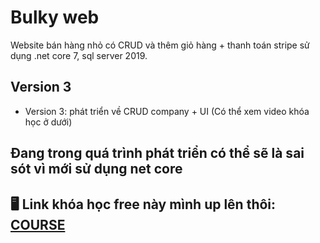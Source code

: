 # Bulky web
Website bán hàng nhỏ có CRUD và thêm giỏ hàng + thanh toán stripe sử dụng .net core 7, sql server 2019.

## Version 3
- Version 3: phát triển về CRUD company + UI (Có thể xem video khóa học ở dưới)

## Đang trong quá trình phát triển có thể sẽ là sai sót vì mới sử dụng net core

## 🖥️ Link khóa học free này mình up lên thôi: [COURSE](https://helurl.com/drive/s/loj5HLw7GsrftdLdXUkTBRZnZHtPaX)
